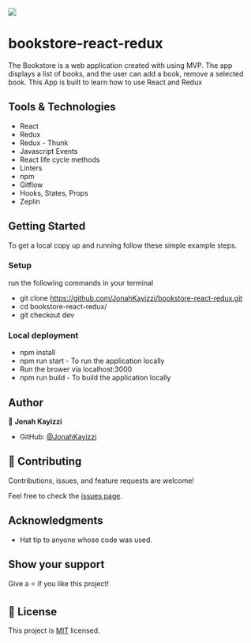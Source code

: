 ![](https://img.shields.io/badge/Microverse-blueviolet)
# bookstore-react-redux
The Bookstore is a web application created with using MVP. The app  displays a list of books, and the user can add a book, remove a selected book. This App is built to learn how to use React and Redux

## Tools & Technologies

- React
- Redux
- Redux - Thunk
- Javascript Events
- React life cycle methods
- Linters
- npm
- Gitflow
- Hooks, States, Props
- Zeplin


## Getting Started

To get a local copy up and running follow these simple example steps.

### Setup

run the following commands in your terminal

- git clone https://github.com/JonahKayizzi/bookstore-react-redux.git
- cd bookstore-react-redux/
- git checkout dev

### Local deployment

- npm install
- npm run start - To run the application locally
- Run the brower via localhost:3000
- npm run build - To build the application locally

## Author

👤 **Jonah Kayizzi**

- GitHub: [@JonahKayizzi](https://github.com/JonahKayizzi)

## 🤝 Contributing

Contributions, issues, and feature requests are welcome!

Feel free to check the [issues page](https://github.com/JonahKayizzi/bookstore-react-redux/issues).

## Acknowledgments

- Hat tip to anyone whose code was used. 

## Show your support

Give a ⭐️ if you like this project!

## 📝 License

This project is [MIT](./LICENSE) licensed.


